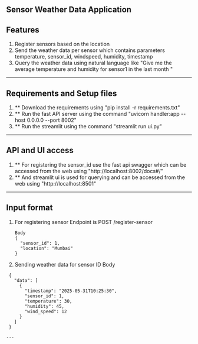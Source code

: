 Sensor Weather Data Application
--- 
## Features
1) Register sensors based on the location
2) Send the weather data per sensor which contains parameters temperature, sensor_id, windspeed, humidity, timestamp
3) Query the weather data using natural language like "Give me the average temperature and humidity for sensor1 in the last month " 
---

## Requirements and Setup files
1) ** Download the requirements using 
    "pip install -r requirements.txt"
2) ** Run the fast API server using the command
  "uvicorn handler:app --host 0.0.0.0 --port 8002"
3) ** Run the streamlit using the command 
  "streamlit run ui.py"
---
## API and UI access

1) ** For registering the sensor_id use the fast api swagger which can be accessed from the web using 
   "http://localhost:8002/docs#/"
2) ** And streamlit ui is used for querying and can be accessed from the web using  "http://localhost:8501"

---

## Input format 
1) For registering sensor
    Endpoint is POST /register-sensor
    ~~~
    Body
    {
      "sensor_id": 1,
      "location": "Mumbai"
    }
2) Sending weather data for sensor ID 
 Body
~~~
 {
   "data": [
     {
       "timestamp": "2025-05-31T10:25:30",
       "sensor_id": 1,
       "temperature": 30,
       "humidity": 45,
       "wind_speed": 12
     }
   ]
 }

---